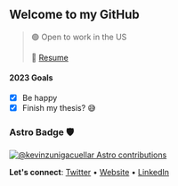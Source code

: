 ## Welcome to my GitHub

> 🟢 Open to work in the US
> 
> 📄 [Resume](https://www.kevinzunigacuellar.com/resume.pdf)

#### 2023 Goals
- [x] Be happy
- [x] Finish my thesis? 😅

### Astro Badge 🛡

[![@kevinzunigacuellar Astro contributions](https://astro.badg.es/v1/contributor/kevinzunigacuellar.svg)](https://astro.badg.es/v1/contributor/kevinzunigacuellar/)

**Let's connect**: [Twitter](https://twitter.com/kevinzunigacuel) • [Website](https://kevinzunigacuellar.com) • [LinkedIn](https://www.linkedin.com/in/kevinzunigacuellar/)
